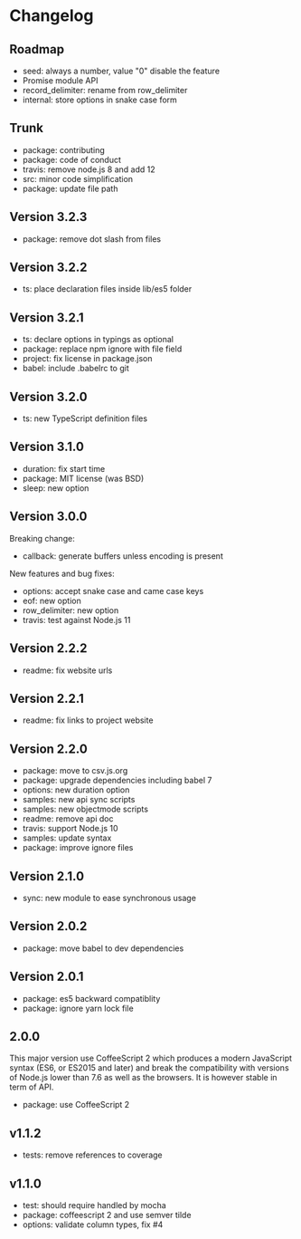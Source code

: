 
# Changelog

## Roadmap

* seed: always a number, value "0" disable the feature
* Promise module API
* record_delimiter: rename from row_delimiter
* internal: store options in snake case form

## Trunk

* package: contributing
* package: code of conduct
* travis: remove node.js 8 and add 12
* src: minor code simplification
* package: update file path

## Version 3.2.3

* package: remove dot slash from files

## Version 3.2.2

* ts: place declaration files inside lib/es5 folder

## Version 3.2.1

* ts: declare options in typings as optional
* package: replace npm ignore with file field
* project: fix license in package.json
* babel: include .babelrc to git

## Version 3.2.0

* ts: new TypeScript definition files

## Version 3.1.0

* duration: fix start time
* package: MIT license (was BSD)
* sleep: new option

## Version 3.0.0

Breaking change:

* callback: generate buffers unless encoding is present

New features and bug fixes:

* options: accept snake case and came case keys
* eof: new option
* row_delimiter: new option
* travis: test against Node.js 11

## Version 2.2.2

* readme: fix website urls

## Version 2.2.1

* readme: fix links to project website

## Version 2.2.0

* package: move to csv.js.org
* package: upgrade dependencies including babel 7
* options: new duration option
* samples: new api sync scripts
* samples: new objectmode scripts
* readme: remove api doc
* travis: support Node.js 10
* samples: update syntax
* package: improve ignore files

## Version 2.1.0

* sync: new module to ease synchronous usage

## Version 2.0.2

* package: move babel to dev dependencies

## Version 2.0.1

* package: es5 backward compatiblity
* package: ignore yarn lock file

## 2.0.0

This major version use CoffeeScript 2 which produces a modern JavaScript syntax 
(ES6, or ES2015 and later) and break the compatibility with versions of Node.js 
lower than 7.6 as well as the browsers. It is however stable in term of API.

* package: use CoffeeScript 2

## v1.1.2

* tests: remove references to coverage

## v1.1.0

* test: should require handled by mocha
* package: coffeescript 2 and use semver tilde
* options: validate column types, fix #4
